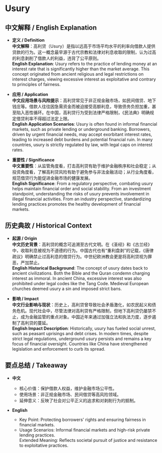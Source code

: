 # Usury

## 中文解释 / English Explanation

* **定义 / Definition**  
  **中文解释**：高利贷（Usury）是指以远高于市场平均水平的利率向借款人提供贷款的行为。这一概念最早源于古代宗教和法律对利息收取的限制，认为过高的利息剥削了借款人的利益，违背了公平原则。  
  **English Explanation**: Usury refers to the practice of lending money at an interest rate that is significantly higher than the market average. This concept originated from ancient religious and legal restrictions on interest charges, viewing excessive interest as exploitative and contrary to principles of fairness.

* **应用 / Application**  
  **中文应用场景与风险提示**：高利贷常见于非正规金融市场，如民间借贷、地下钱庄等。借款人往往因急需资金而被迫接受高额利息，导致债务负担加重，甚至陷入恶性循环。在中国，高利贷行为受到法律严格限制，《民法典》明确规定借贷利率不得超过法定上限。  
  **English Application Scenarios**: Usury is often found in informal financial markets, such as private lending or underground banking. Borrowers, driven by urgent financial needs, may accept exorbitant interest rates, leading to increased debt burdens and potential financial ruin. In many countries, usury is strictly regulated by law, with legal caps on interest rates.

* **重要性 / Significance**  
  **中文重要性**：从监管角度看，打击高利贷有助于维护金融秩序和社会稳定；从投资角度看，了解高利贷风险有助于避免参与非法金融活动；从行业角度看，规范借贷行为能促进金融市场的健康发展。  
  **English Significance**: From a regulatory perspective, combating usury helps maintain financial order and social stability. From an investment standpoint, understanding the risks of usury prevents involvement in illegal financial activities. From an industry perspective, standardizing lending practices promotes the healthy development of financial markets.

## 历史典故 / Historical Context

* **起源 / Origin**  
  **中文历史背景**：高利贷的概念可追溯至古代文明。在《圣经》和《古兰经》中，收取利息被视为不道德的行为。中国古代也有“重利盘剥”的记载，《唐律疏议》明确禁止过高利息的借贷行为。中世纪欧洲教会更是将高利贷视为罪恶，严加禁止。  
  **English Historical Background**: The concept of usury dates back to ancient civilizations. Both the Bible and the Quran condemn charging interest as immoral. In ancient China, excessive interest was also prohibited under legal codes like the Tang Code. Medieval European churches deemed usury a sin and imposed strict bans.

* **影响 / Impact**  
  **中文行业影响与现状**：历史上，高利贷曾导致社会矛盾激化，如农民起义和债务危机。现代社会中，尽管法律对高利贷有严格限制，但地下高利贷仍屡禁不止，成为金融监管的重点对象。中国近年来通过加强立法和执法力度，逐步遏制了高利贷的蔓延。  
  **English Impact Description**: Historically, usury has fueled social unrest, such as peasant uprisings and debt crises. In modern times, despite strict legal regulations, underground usury persists and remains a key focus of financial oversight. Countries like China have strengthened legislation and enforcement to curb its spread.

## 要点总结 / Takeaway

* **中文**  
  - 核心价值：保护借款人权益，维护金融市场公平性。  
  - 使用场景：非正规金融市场、民间借贷等高风险领域。  
  - 延伸意义：反映了社会对公平正义的追求和对剥削行为的抵制。

* **English**  
  - Key Point: Protecting borrowers' rights and ensuring fairness in financial markets.  
  - Usage Scenarios: Informal financial markets and high-risk private lending practices.  
  Extended Meaning: Reflects societal pursuit of justice and resistance to exploitative practices.